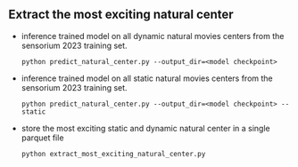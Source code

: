 ## Extract the most exciting natural center
- inference trained model on all dynamic natural movies centers from the sensorium 2023 training set.
  ``` 
  python predict_natural_center.py --output_dir=<model checkpoint>
  ```
- inference trained model on all static natural movies centers from the sensorium 2023 training set.
  ``` 
  python predict_natural_center.py --output_dir=<model checkpoint> --static
  ```
- store the most exciting static and dynamic natural center in a single parquet file
  ```
  python extract_most_exciting_natural_center.py
  ```